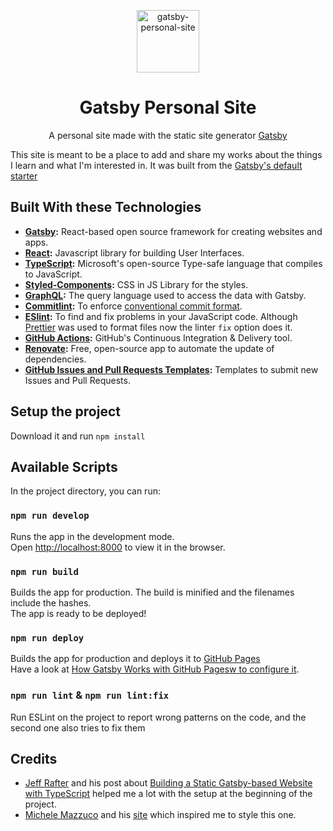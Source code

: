 <!-- 
This README.md file was generated from an open source template. 
Have a look at it! https://gist.github.com/reymon359/a0880e5b3bfcbac54f58b52b3ade2e02
-->

<!-- Logo (with link) -->
<p align="center">
  <a href="https://github.com/reymon359/gatsby-personal-site">
    <img alt="gatsby-personal-site" src="./static/images/favicon/orange.png" width="100" />
  </a>
</p>

<!-- Title -->
<h1 align="center">
  Gatsby Personal Site
</h1>


<!-- Small description -->
<p align="center">
A personal site made with the static site generator <a href="https://www.gatsbyjs.com/">Gatsby</a>
</p>



<!-- Long description -->
This site is meant to be a place to add and share my works about the things I learn and what I'm interested in. It was built from the [Gatsby's default starter](https://github.com/gatsbyjs/gatsby-starter-default) 



<!-- Technologies -->
## Built With these Technologies

- **[Gatsby](https://www.gatsbyjs.com/):** React-based open source framework for creating websites and apps.
- **[React](https://reactjs.org/):** Javascript library for building User Interfaces.
- **[TypeScript](https://www.typescriptlang.org/):** Microsoft's open-source Type-safe language that compiles to JavaScript.
- **[Styled-Components](https://styled-components.com):** CSS in JS Library for the styles.
- **[GraphQL](https://graphql.org/):** The query language used to access the data with Gatsby.
- **[Commitlint](https://github.com/conventional-changelog/commitlint):** To enforce [conventional commit format](https://www.conventionalcommits.org/).
- **[ESlint](https://eslint.org/):** To find and fix problems in your JavaScript code. Although [Prettier](https://prettier.io/) was used to format files now the linter `fix` option does it.
- **[GitHub Actions](https://github.com/features/actions):** GitHub's Continuous Integration & Delivery tool.
- **[Renovate](https://renovate.whitesourcesoftware.com/):** Free, open-source app to automate the update of dependencies.
- **[GitHub Issues and Pull Requests Templates](https://docs.github.com/en/github/building-a-strong-community/about-issue-and-pull-request-templates):** Templates to submit new Issues and Pull Requests.

<!-- Project Setup -->
## Setup the project

Download it and run `npm install`

<!-- Available Scripts -->
## Available Scripts

In the project directory, you can run:

### `npm run develop`

Runs the app in the development mode.<br />
Open [http://localhost:8000](http://localhost:8000) to view it in the browser.

### `npm run build`

Builds the app for production. The build is minified and 
the filenames include the hashes.<br />
The app is ready to be deployed!

### `npm run deploy`

Builds the app for production and deploys it to [GitHub Pages](https://pages.github.com/) <br />
Have a look at [How Gatsby Works with GitHub Pagesw to configure it](https://www.gatsbyjs.com/docs/how-gatsby-works-with-github-pages/).

### `npm run lint` & `npm run lint:fix`

Run ESLint on the project to report wrong patterns on the code, and the second one also tries to fix them


<!-- Credits -->
## Credits

- [Jeff Rafter](https://github.com/jeffrafter) and his post about [Building a Static Gatsby-based Website with TypeScript](https://jeffrafter.com/gatsby-with-typescript/) helped me a lot with the setup at the beginning of the project.
- [Michele Mazzuco](https://github.com/michelemazzucco) and his [site](https://www.michelemazzucco.it/) which inspired me to style this one.
